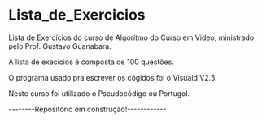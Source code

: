 # Lista_de_Exercicios
 Lista de Exercícios do curso de Algorítmo do Curso em Video, ministrado pelo Prof. Gustavo Guanabara.
 
 A lista de execícios é composta de 100 questões.

O programa usado pra escrever os cógidos foi o Visuald V2.5.

Neste curso foi utilizado o Pseudocódigo ou Portugol.

--------Repositório em construção!------------


